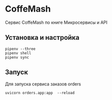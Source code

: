 # CoffeMash
Сервис CoffeMash по книге Микросервисы и API

## Установка и настройка
```
pipenv --three 
pipenv shell
pipenv sync 
```

## Запуск
Для запуска сервиса заказов orders
```
uvicorn orders.app:app  --reload
```